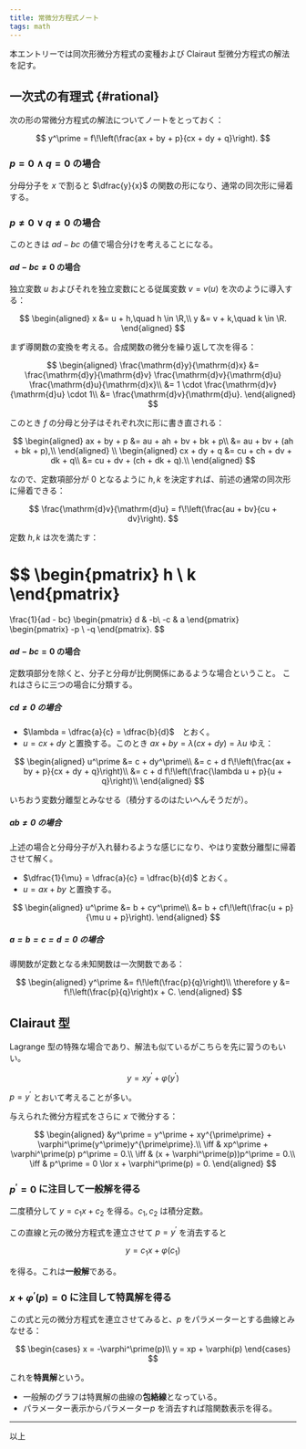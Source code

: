 ```yaml
---
title: 常微分方程式ノート
tags: math
---
```


本エントリーでは同次形微分方程式の変種および Clairaut 型微分方程式の解法を記す。

## 一次式の有理式 {#rational}

次の形の常微分方程式の解法についてノートをとっておく：

$$
y^\prime = f\!\left(\frac{ax + by + p}{cx + dy + q}\right).
$$

### $p = 0 \land q = 0$ の場合

分母分子を $x$ で割ると $\dfrac{y}{x}$ の関数の形になり、通常の同次形に帰着する。

### $p \ne 0 \lor q \ne 0$ の場合

このときは $ad - bc$ の値で場合分けを考えることになる。

#### $ad - bc \ne 0$ の場合

独立変数 $u$ およびそれを独立変数にとる従属変数 $v = v(u)$ を次のように導入する：

$$
\begin{aligned}
    x &= u + h,\quad h \in \R,\\
    y &= v + k,\quad k \in \R.
\end{aligned}
$$

まず導関数の変換を考える。合成関数の微分を繰り返して次を得る：

$$
\begin{aligned}
    \frac{\mathrm{d}y}{\mathrm{d}x}
    &= \frac{\mathrm{d}y}{\mathrm{d}v} \frac{\mathrm{d}v}{\mathrm{d}u} \frac{\mathrm{d}u}{\mathrm{d}x}\\
    &= 1 \cdot \frac{\mathrm{d}v}{\mathrm{d}u} \cdot 1\\
    &= \frac{\mathrm{d}v}{\mathrm{d}u}.
\end{aligned}
$$

このとき $f$ の分母と分子はそれぞれ次に形に書き直される：

$$
\begin{aligned}
    ax + by + p
    &= au + ah + bv + bk + p\\
    &= au + bv + (ah + bk + p),\\
\end{aligned}
\\
\begin{aligned}
    cx + dy + q
    &= cu + ch + dv + dk + q\\
    &= cu + dv + (ch + dk + q).\\
\end{aligned}
$$

なので、定数項部分が 0 となるように $h, k$ を決定すれば、前述の通常の同次形に帰着できる：

$$
\frac{\mathrm{d}v}{\mathrm{d}u} = f\!\left(\frac{au + bv}{cu + dv}\right).
$$

定数 $h, k$ は次を満たす：

$$
\begin{pmatrix}
    h \\ k
\end{pmatrix}
=
\frac{1}{ad - bc}
\begin{pmatrix}
    d  & -b\\
    -c & a
\end{pmatrix}
\begin{pmatrix}
    -p \\ -q
\end{pmatrix}.
$$

#### $ad - bc = 0$ の場合

定数項部分を除くと、分子と分母が比例関係にあるような場合ということ。
これはさらに三つの場合に分類する。

##### $cd \ne 0$ の場合

* $\lambda = \dfrac{a}{c} = \dfrac{b}{d}$　とおく。
* $u = cx + dy$ と置換する。このとき $ax + by = \lambda(cx + dy) = \lambda u$ ゆえ：

$$
\begin{aligned}
    u^\prime &= c + dy^\prime\\
    &= c + d f\!\left(\frac{ax + by + p}{cx + dy + q}\right)\\
    &= c + d f\!\left(\frac{\lambda u + p}{u + q}\right)\\
\end{aligned}
$$

いちおう変数分離型とみなせる（積分するのはたいへんそうだが）。

##### $ab \ne 0$ の場合

上述の場合と分母分子が入れ替わるような感じになり、やはり変数分離型に帰着させて解く。

* $\dfrac{1}{\mu} = \dfrac{a}{c} = \dfrac{b}{d}$ とおく。
* $u = ax + by$ と置換する。

$$
\begin{aligned}
    u^\prime &= b + cy^\prime\\
    &= b + cf\!\left(\frac{u + p}{\mu u + p}\right).
\end{aligned}
$$

##### $a = b = c = d = 0$ の場合

導関数が定数となる未知関数は一次関数である：

$$
\begin{aligned}
y^\prime &= f\!\left(\frac{p}{q}\right)\\
\therefore y &= f\!\left(\frac{p}{q}\right)x + C.
\end{aligned}
$$

## Clairaut 型

Lagrange 型の特殊な場合であり、解法も似ているがこちらを先に習うのもいい。

$$
y = xy^\prime + \varphi(y^\prime)
$$

$p = y^\prime$ とおいて考えることが多い。

与えられた微分方程式をさらに $x$ で微分する：

$$
\begin{aligned}
    &y^\prime = y^\prime + xy^{\prime\prime} + \varphi^\prime(y^\prime)y^{\prime\prime}.\\
    \iff & xp^\prime + \varphi^\prime(p) p^\prime = 0.\\
    \iff & (x + \varphi^\prime(p))p^\prime = 0.\\
    \iff & p^\prime = 0 \lor x + \varphi^\prime(p) = 0.
\end{aligned}
$$

### $p^\prime = 0$ に注目して一般解を得る

二度積分して $y = c_1 x + c_2$ を得る。$c_1, c_2$ は積分定数。

この直線と元の微分方程式を連立させて $p = y^\prime$ を消去すると

$$
y = c_1 x + \varphi(c_1)
$$

を得る。これは**一般解**である。

### $x + \varphi^\prime(p) = 0$ に注目して特異解を得る

この式と元の微分方程式を連立させてみると、$p$ をパラメーターとする曲線とみなせる：

$$
\begin{cases}
x = -\varphi^\prime(p)\\
y = xp + \varphi(p)
\end{cases}
$$

これを**特異解**という。

* 一般解のグラフは特異解の曲線の**包絡線**となっている。
* パラメーター表示からパラメーター$p$ を消去すれば陰関数表示を得る。

----
以上
